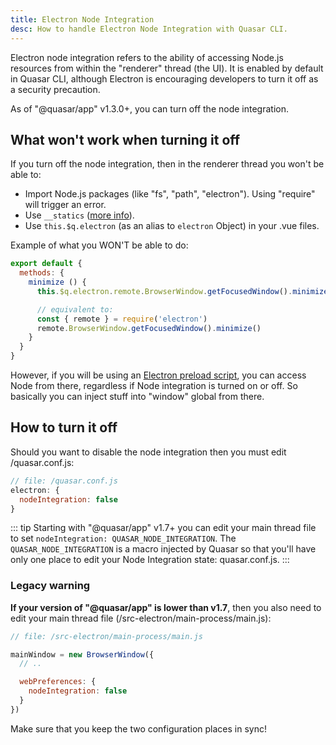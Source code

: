 ```yaml
---
title: Electron Node Integration
desc: How to handle Electron Node Integration with Quasar CLI.
---
```


Electron node integration refers to the ability of accessing Node.js resources from within the "renderer" thread (the UI). It is enabled by default in Quasar CLI, although Electron is encouraging developers to turn it off as a security precaution.

As of "@quasar/app" v1.3.0+, you can turn off the node integration.

## What won't work when turning it off
If you turn off the node integration, then in the renderer thread you won't be able to:

* Import Node.js packages (like "fs", "path", "electron"). Using "require" will trigger an error.
* Use `__statics` ([more info](/quasar-cli/developing-electron-apps/electron-static-assets)).
* Use `this.$q.electron` (as an alias to `electron` Object) in your .vue files.

Example of what you WON'T be able to do:

```js
export default {
  methods: {
    minimize () {
      this.$q.electron.remote.BrowserWindow.getFocusedWindow().minimize()

      // equivalent to:
      const { remote } = require('electron')
      remote.BrowserWindow.getFocusedWindow().minimize()
    }
  }
}
```

However, if you will be using an [Electron preload script](/quasar-cli/developing-electron-apps/electron-preload-script), you can access Node from there, regardless if Node integration is turned on or off. So basically you can inject stuff into "window" global from there.

## How to turn it off
Should you want to disable the node integration then you must edit /quasar.conf.js:

```js
// file: /quasar.conf.js
electron: {
  nodeIntegration: false
}
```

::: tip
Starting with "@quasar/app" v1.7+ you can edit your main thread file to set `nodeIntegration: QUASAR_NODE_INTEGRATION`. The `QUASAR_NODE_INTEGRATION` is a macro injected by Quasar so that you'll have only one place to edit your Node Integration state: quasar.conf.js.
:::

### Legacy warning

**If your version of "@quasar/app" is lower than v1.7**, then you also need to edit your main thread file (/src-electron/main-process/main.js):

```js
// file: /src-electron/main-process/main.js

mainWindow = new BrowserWindow({
  // ..

  webPreferences: {
    nodeIntegration: false
  }
})
```

Make sure that you keep the two configuration places in sync!
